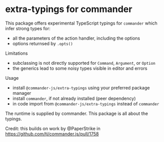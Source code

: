 # extra-typings for commander

This package offers experimental TypeScript typings for `commander` which infer strong types for:

- all the parameters of the action handler, including the options
- options returnsed by `.opts()`

Limitations

- subclassing is not directly supported for `Command`, `Argument`, or `Option`
- the generics lead to some noisy types visible in editor and errors

Usage

- install `@commander-js/extra-typings` using your preferred package manager
- install `commander`, if not already installed (peer dependency)
- in code import from `@commander-js/extra-typings` instead of `commander`

The runtime is supplied by commander. This package is all about the typings.

Credit: this builds on work by @PaperStrike in https://github.com/tj/commander.js/pull/1758

